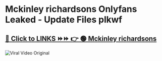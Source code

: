 
 # Mckinley richardsons Onlyfans Leaked - Update Files plkwf

## <h2><a href="https://clipsfans.com/Mckinley_richardsons&ref=git">🔗 Click to LINKS ⏩⏩ 👉 🟢 Mckinley richardsons </a></h2>

<a href="https://clipsfans.com/Mckinley_richardsons&ref=git" rel="nofollow" data-target="animated-image.originalLink"><img src="https://i.ibb.co.com/xMMVF88/686577567.gif" alt="Viral Video Original" style="max-width: 100%; display: inline-block;" data-target="animated-image.originalImage"></a>

